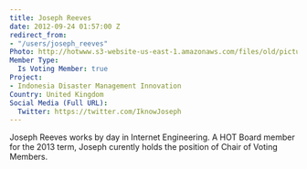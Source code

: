 ```yaml
---
title: Joseph Reeves
date: 2012-09-24 01:57:00 Z
redirect_from:
- "/users/joseph_reeves"
Photo: http://hotwww.s3-website-us-east-1.amazonaws.com/files/old/pictures/picture-45-1412130672.jpg
Member Type:
  Is Voting Member: true
Project:
- Indonesia Disaster Management Innovation
Country: United Kingdom
Social Media (Full URL):
  Twitter: https://twitter.com/IknowJoseph
---
```


<p>Joseph Reeves works by day in Internet Engineering. A HOT Board member for the 2013 term, Joseph curently holds the position of Chair of Voting Members.</p>
